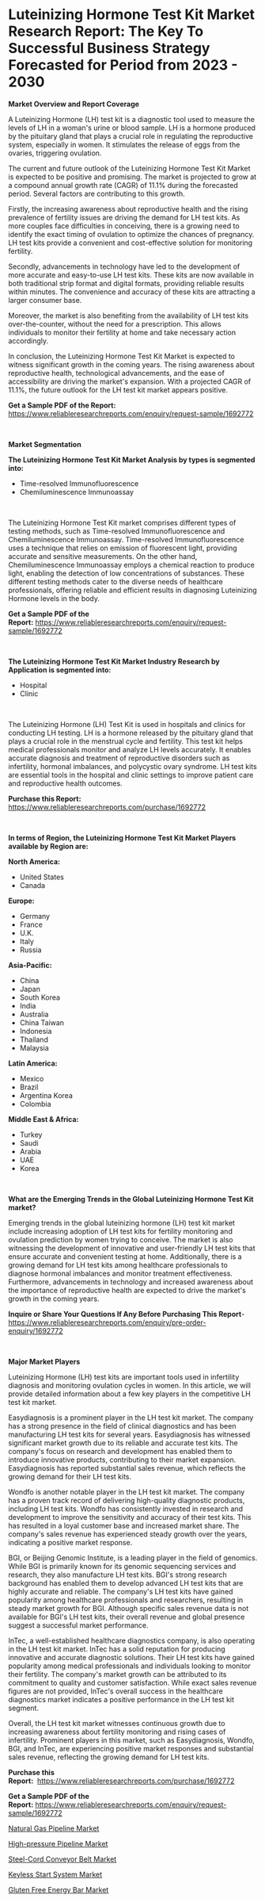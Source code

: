<p><h1>Luteinizing Hormone Test Kit Market Research Report: The Key To Successful Business Strategy Forecasted for Period from 2023 - 2030</h1></p><p><strong>Market Overview and Report Coverage</strong></p>
<p><p>A Luteinizing Hormone (LH) test kit is a diagnostic tool used to measure the levels of LH in a woman's urine or blood sample. LH is a hormone produced by the pituitary gland that plays a crucial role in regulating the reproductive system, especially in women. It stimulates the release of eggs from the ovaries, triggering ovulation.</p><p>The current and future outlook of the Luteinizing Hormone Test Kit Market is expected to be positive and promising. The market is projected to grow at a compound annual growth rate (CAGR) of 11.1% during the forecasted period. Several factors are contributing to this growth.</p><p>Firstly, the increasing awareness about reproductive health and the rising prevalence of fertility issues are driving the demand for LH test kits. As more couples face difficulties in conceiving, there is a growing need to identify the exact timing of ovulation to optimize the chances of pregnancy. LH test kits provide a convenient and cost-effective solution for monitoring fertility.</p><p>Secondly, advancements in technology have led to the development of more accurate and easy-to-use LH test kits. These kits are now available in both traditional strip format and digital formats, providing reliable results within minutes. The convenience and accuracy of these kits are attracting a larger consumer base.</p><p>Moreover, the market is also benefiting from the availability of LH test kits over-the-counter, without the need for a prescription. This allows individuals to monitor their fertility at home and take necessary action accordingly.</p><p>In conclusion, the Luteinizing Hormone Test Kit Market is expected to witness significant growth in the coming years. The rising awareness about reproductive health, technological advancements, and the ease of accessibility are driving the market's expansion. With a projected CAGR of 11.1%, the future outlook for the LH test kit market appears positive.</p></p>
<p><strong>Get a Sample PDF of the Report:</strong> <a href="https://www.reliableresearchreports.com/enquiry/request-sample/1692772">https://www.reliableresearchreports.com/enquiry/request-sample/1692772</a></p>
<p>&nbsp;</p>
<p><strong>Market Segmentation</strong></p>
<p><strong>The Luteinizing Hormone Test Kit Market Analysis by types is segmented into:</strong></p>
<p><ul><li>Time-resolved Immunofluorescence</li><li>Chemiluminescence Immunoassay</li></ul></p>
<p>&nbsp;</p>
<p><p>The Luteinizing Hormone Test Kit market comprises different types of testing methods, such as Time-resolved Immunofluorescence and Chemiluminescence Immunoassay. Time-resolved Immunofluorescence uses a technique that relies on emission of fluorescent light, providing accurate and sensitive measurements. On the other hand, Chemiluminescence Immunoassay employs a chemical reaction to produce light, enabling the detection of low concentrations of substances. These different testing methods cater to the diverse needs of healthcare professionals, offering reliable and efficient results in diagnosing Luteinizing Hormone levels in the body.</p></p>
<p><strong>Get a Sample PDF of the Report:</strong>&nbsp;<a href="https://www.reliableresearchreports.com/enquiry/request-sample/1692772">https://www.reliableresearchreports.com/enquiry/request-sample/1692772</a></p>
<p>&nbsp;</p>
<p><strong>The Luteinizing Hormone Test Kit Market Industry Research by Application is segmented into:</strong></p>
<p><ul><li>Hospital</li><li>Clinic</li></ul></p>
<p>&nbsp;</p>
<p><p>The Luteinizing Hormone (LH) Test Kit is used in hospitals and clinics for conducting LH testing. LH is a hormone released by the pituitary gland that plays a crucial role in the menstrual cycle and fertility. This test kit helps medical professionals monitor and analyze LH levels accurately. It enables accurate diagnosis and treatment of reproductive disorders such as infertility, hormonal imbalances, and polycystic ovary syndrome. LH test kits are essential tools in the hospital and clinic settings to improve patient care and reproductive health outcomes.</p></p>
<p><strong>Purchase this Report:</strong>&nbsp; <a href="https://www.reliableresearchreports.com/purchase/1692772">https://www.reliableresearchreports.com/purchase/1692772</a></p>
<p>&nbsp;</p>
<p><strong>In terms of Region, the Luteinizing Hormone Test Kit Market Players available by Region are:</strong></p>
<p>
    <p> <strong> North America: </strong>
        <ul>
            <li>United States</li>
            <li>Canada</li>
        </ul>
        </p> 
    <p> <strong> Europe: </strong>
        <ul>
            <li>Germany</li>
            <li>France</li>
            <li>U.K.</li>
            <li>Italy</li>
            <li>Russia</li>
        </ul>
        </p> 
    <p> <strong> Asia-Pacific: </strong>
        <ul>
            <li>China</li>
            <li>Japan</li>
            <li>South Korea</li>
            <li>India</li>
            <li>Australia</li>
            <li>China Taiwan</li>
            <li>Indonesia</li>
            <li>Thailand</li>
            <li>Malaysia</li>
        </ul>
        </p> 
    <p> <strong> Latin America: </strong>
        <ul>
            <li>Mexico</li>
            <li>Brazil</li>
            <li>Argentina Korea</li>
            <li>Colombia</li>
        </ul>
        </p> 
    <p> <strong> Middle East & Africa: </strong>
        <ul>
            <li>Turkey</li>
            <li>Saudi</li>
            <li>Arabia</li>
            <li>UAE</li>
            <li>Korea</li>
        </ul>
    </p>
    </p>
<p>&nbsp;</p>
<p><strong>What are the Emerging Trends in the Global Luteinizing Hormone Test Kit market?</strong></p>
<p><p>Emerging trends in the global luteinizing hormone (LH) test kit market include increasing adoption of LH test kits for fertility monitoring and ovulation prediction by women trying to conceive. The market is also witnessing the development of innovative and user-friendly LH test kits that ensure accurate and convenient testing at home. Additionally, there is a growing demand for LH test kits among healthcare professionals to diagnose hormonal imbalances and monitor treatment effectiveness. Furthermore, advancements in technology and increased awareness about the importance of reproductive health are expected to drive the market's growth in the coming years.</p></p>
<p><strong>Inquire or Share Your Questions If Any Before Purchasing This Report</strong>- <a href="https://www.reliableresearchreports.com/enquiry/pre-order-enquiry/1692772">https://www.reliableresearchreports.com/enquiry/pre-order-enquiry/1692772</a></p>
<p>&nbsp;</p>
<p><strong>Major Market Players</strong></p>
<p><p>Luteinizing Hormone (LH) test kits are important tools used in infertility diagnosis and monitoring ovulation cycles in women. In this article, we will provide detailed information about a few key players in the competitive LH test kit market.</p><p>Easydiagnosis is a prominent player in the LH test kit market. The company has a strong presence in the field of clinical diagnostics and has been manufacturing LH test kits for several years. Easydiagnosis has witnessed significant market growth due to its reliable and accurate test kits. The company's focus on research and development has enabled them to introduce innovative products, contributing to their market expansion. Easydiagnosis has reported substantial sales revenue, which reflects the growing demand for their LH test kits.</p><p>Wondfo is another notable player in the LH test kit market. The company has a proven track record of delivering high-quality diagnostic products, including LH test kits. Wondfo has consistently invested in research and development to improve the sensitivity and accuracy of their test kits. This has resulted in a loyal customer base and increased market share. The company's sales revenue has experienced steady growth over the years, indicating a positive market response.</p><p>BGI, or Beijing Genomic Institute, is a leading player in the field of genomics. While BGI is primarily known for its genomic sequencing services and research, they also manufacture LH test kits. BGI's strong research background has enabled them to develop advanced LH test kits that are highly accurate and reliable. The company's LH test kits have gained popularity among healthcare professionals and researchers, resulting in steady market growth for BGI. Although specific sales revenue data is not available for BGI's LH test kits, their overall revenue and global presence suggest a successful market performance.</p><p>InTec, a well-established healthcare diagnostics company, is also operating in the LH test kit market. InTec has a solid reputation for producing innovative and accurate diagnostic solutions. Their LH test kits have gained popularity among medical professionals and individuals looking to monitor their fertility. The company's market growth can be attributed to its commitment to quality and customer satisfaction. While exact sales revenue figures are not provided, InTec's overall success in the healthcare diagnostics market indicates a positive performance in the LH test kit segment.</p><p>Overall, the LH test kit market witnesses continuous growth due to increasing awareness about fertility monitoring and rising cases of infertility. Prominent players in this market, such as Easydiagnosis, Wondfo, BGI, and InTec, are experiencing positive market responses and substantial sales revenue, reflecting the growing demand for LH test kits.</p></p>
<p><strong>Purchase this Report:</strong>&nbsp;&nbsp;<a href="https://www.reliableresearchreports.com/purchase/1692772">https://www.reliableresearchreports.com/purchase/1692772</a></p>
<p></p>
<p><strong>Get a Sample PDF of the Report:</strong>&nbsp;<a href="https://www.reliableresearchreports.com/enquiry/request-sample/1692772">https://www.reliableresearchreports.com/enquiry/request-sample/1692772</a></p>
<p><p><a href="https://www.linkedin.com/pulse/natural-gas-pipeline-market-research-report-unlocks-lzdbe/">Natural Gas Pipeline Market</a></p><p><a href="https://www.linkedin.com/pulse/high-pressure-pipeline-market-share-amp-new-trends-analysis-yunce/">High-pressure Pipeline Market</a></p><p><a href="https://medium.com/@ebbaeffertz1951/analyzing-steel-cord-conveyor-belt-market-global-industry-perspective-and-forecast-2023-to-2030-36df9e19fe63">Steel-Cord Conveyor Belt Market</a></p><p><a href="https://medium.com/@verlielesch1927/keyless-start-system-market-comprehensive-assessment-by-type-application-and-geography-30d9eb8e865c">Keyless Start System Market</a></p><p><a href="https://www.linkedin.com/pulse/gluten-free-energy-bar-market-size-share-amp-trends-analysis-xnnfe/">Gluten Free Energy Bar Market</a></p></p>